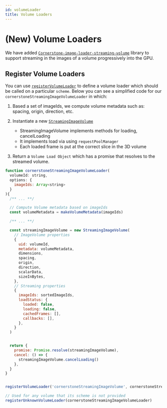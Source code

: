 ```yaml
---
id: volumeLoader
title: Volume Loaders
---
```



# (New) Volume Loaders

We have added [`Cornerstone-image-loader-streaming-volume`](/docs/cornerstone-image-loader-streaming-volume) library to support streaming in the images of
a volume progressively into the GPU.

## Register Volume Loaders
You can use [`registerVolumeLoader`](/docs/cornerstone-render#registervolumeloader) to define a volume loader which should be called on a particular `scheme`.
Below you can see a simplified code for our `cornerstoneStreamingImageVolumeLoader` in which:

1. Based a set of imageIds, we compute volume metadata such as: spacing, origin, direction, etc.
2. Instantiate a new [`StreamingImageVolume`](/docs/cornerstone-image-loader-streaming-volume/classes/StreamingImageVolume)
   - StreamingImageVolume implements methods for loading, cancelLoading
   - It implements load via using `requestPoolManager`
   - Each loaded frame is put at the correct slice in the 3D volume

3. Return a `Volume Load Object` which has a promise that resolves to the streamed volume.


```js
function cornerstoneStreamingImageVolumeLoader(
  volumeId: string,
  options: {
    imageIds: Array<string>
  }
){
  /** ... **/

  // Compute Volume metadata based on imageIds
  const volumeMetadata = makeVolumeMetadata(imageIds)

  /** ... **/

  const streamingImageVolume = new StreamingImageVolume(
    // ImageVolume properties
    {
      uid: volumeId,
      metadata: volumeMetadata,
      dimensions,
      spacing,
      origin,
      direction,
      scalarData,
      sizeInBytes,
    },
    // Streaming properties
    {
      imageIds: sortedImageIds,
      loadStatus: {
        loaded: false,
        loading: false,
        cachedFrames: [],
        callbacks: [],
      },
    }
  )


  return {
    promise: Promise.resolve(streamingImageVolume),
    cancel: () => {
      streamingImageVolume.cancelLoading()
    },
  }
}


registerVolumeLoader('cornerstoneStreamingImageVolume', cornerstoneStreamingImageVolumeLoader)

// Used for any volume that its scheme is not provided
registerUnknownVolumeLoader(cornerstoneStreamingImageVolumeLoader)
```
